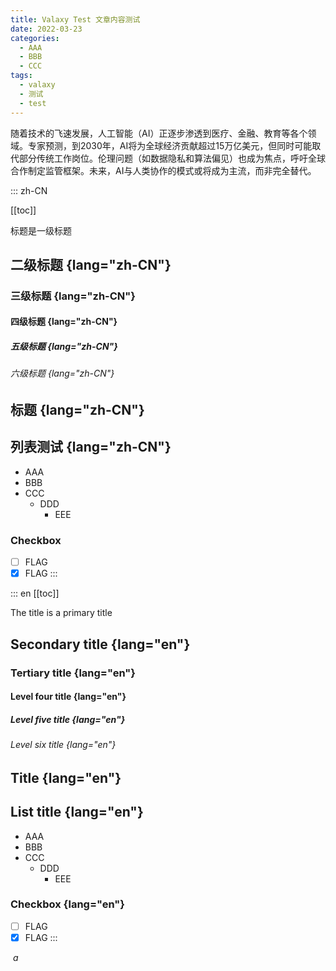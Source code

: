```yaml
---
title: Valaxy Test 文章内容测试
date: 2022-03-23
categories:
  - AAA
  - BBB
  - CCC
tags:
  - valaxy
  - 测试
  - test
---
```


随着技术的飞速发展，人工智能（AI）正逐步渗透到医疗、金融、教育等各个领域。专家预测，到2030年，AI将为全球经济贡献超过15万亿美元，但同时可能取代部分传统工作岗位。伦理问题（如数据隐私和算法偏见）也成为焦点，呼吁全球合作制定监管框架。未来，AI与人类协作的模式或将成为主流，而非完全替代。

<!-- more -->

::: zh-CN

[[toc]]

标题是一级标题

## 二级标题 {lang="zh-CN"}

### 三级标题 {lang="zh-CN"}

#### 四级标题 {lang="zh-CN"}

##### 五级标题 {lang="zh-CN"}

###### 六级标题 {lang="zh-CN"}

## 标题 {lang="zh-CN"}

## 列表测试 {lang="zh-CN"}

- AAA
- BBB
- CCC
  - DDD
    - EEE

### Checkbox

- [ ] FLAG
- [x] FLAG
      :::

::: en
[[toc]]

The title is a primary title

## Secondary title {lang="en"}

### Tertiary title {lang="en"}

#### Level four title {lang="en"}

##### Level five title {lang="en"}

###### Level six title {lang="en"}

## Title {lang="en"}

## List title {lang="en"}

- AAA
- BBB
- CCC
  - DDD
    - EEE

### Checkbox {lang="en"}

- [ ] FLAG
- [x] FLAG
      :::

![]()
_a_
